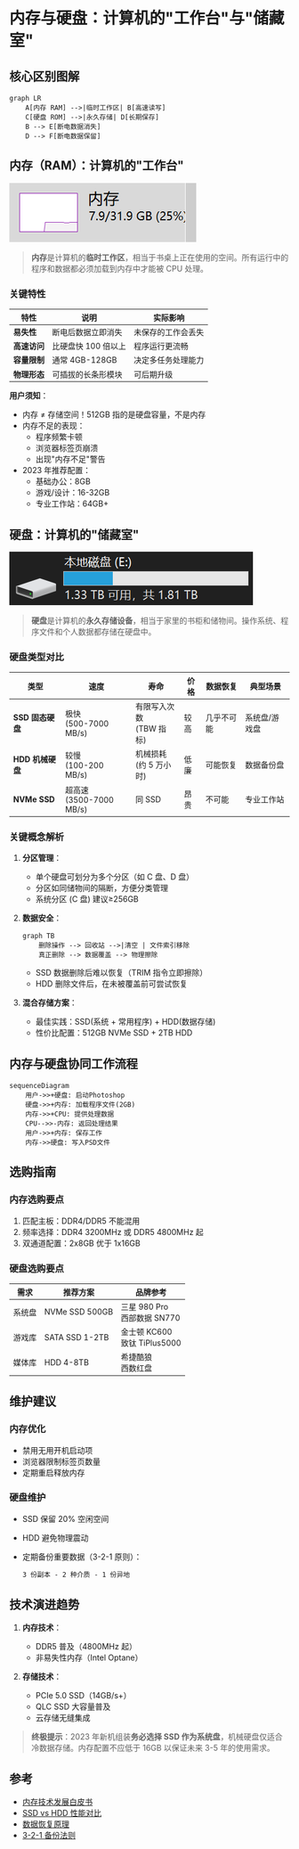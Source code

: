 # 内存与硬盘：计算机的"工作台"与"储藏室"

## 核心区别图解

```mermaid
graph LR
    A[内存 RAM] -->|临时工作区| B[高速读写]
    C[硬盘 ROM] -->|永久存储| D[长期保存]
    B --> E[断电数据消失]
    D --> F[断电数据保留]
```

## 内存（RAM）：计算机的"工作台"

![内存条实物图](../img/chap1_ram_img1.png)

> **内存**是计算机的**临时工作区**，相当于书桌上正在使用的空间。所有运行中的程序和数据都必须加载到内存中才能被 CPU 处理。

### 关键特性

| 特性         | 说明                | 实际影响           |
| ------------ | ------------------- | ------------------ |
| **易失性**   | 断电后数据立即消失  | 未保存的工作会丢失 |
| **高速访问** | 比硬盘快 100 倍以上 | 程序运行更流畅     |
| **容量限制** | 通常 4GB-128GB      | 决定多任务处理能力 |
| **物理形态** | 可插拔的长条形模块  | 可后期升级         |

**用户须知**：

- 内存 ≠ 存储空间！512GB 指的是硬盘容量，不是内存
- 内存不足的表现：
    - 程序频繁卡顿
    - 浏览器标签页崩溃
    - 出现"内存不足"警告
- 2023 年推荐配置：
    - 基础办公：8GB
    - 游戏/设计：16-32GB
    - 专业工作站：64GB+

## 硬盘：计算机的"储藏室"

![硬盘与分区示意图](../img/chap1_disk_img2.png)

> **硬盘**是计算机的**永久存储设备**，相当于家里的书柜和储物间。操作系统、程序文件和个人数据都存储在硬盘中。

### 硬盘类型对比

| 类型             | 速度                       | 寿命                       | 价格 | 数据恢复   | 典型场景      |
| ---------------- | -------------------------- | -------------------------- | ---- | ---------- | ------------- |
| **SSD 固态硬盘** | 极快<br>(500-7000 MB/s)    | 有限写入次数<br>(TBW 指标) | 较高 | 几乎不可能 | 系统盘/游戏盘 |
| **HDD 机械硬盘** | 较慢<br>(100-200 MB/s)     | 机械损耗<br>(约 5 万小时)  | 低廉 | 可能恢复   | 数据备份盘    |
| **NVMe SSD**     | 超高速<br>(3500-7000 MB/s) | 同 SSD                     | 昂贵 | 不可能     | 专业工作站    |

### 关键概念解析

1. **分区管理**：
    - 单个硬盘可划分为多个分区（如 C 盘、D 盘）
    - 分区如同储物间的隔断，方便分类管理
    - 系统分区 (C 盘) 建议≥256GB

2. **数据安全**：

    ```mermaid
    graph TB
        删除操作 --> 回收站 -->|清空 | 文件索引移除
        真正删除 --> 数据覆盖 --> 物理擦除
    ```

    - SSD 数据删除后难以恢复（TRIM 指令立即擦除）
    - HDD 删除文件后，在未被覆盖前可尝试恢复

3. **混合存储方案**：
    - 最佳实践：SSD(系统 + 常用程序) + HDD(数据存储)
    - 性价比配置：512GB NVMe SSD + 2TB HDD

## 内存与硬盘协同工作流程

```mermaid
sequenceDiagram
    用户->>+硬盘: 启动Photoshop
    硬盘->>+内存: 加载程序文件(2GB)
    内存->>+CPU: 提供处理数据
    CPU-->>-内存: 返回处理结果
    用户->>+内存: 保存工作
    内存->>硬盘: 写入PSD文件
```

## 选购指南

### 内存选购要点

1. 匹配主板：DDR4/DDR5 不能混用
2. 频率选择：DDR4 3200MHz 或 DDR5 4800MHz 起
3. 双通道配置：2x8GB 优于 1x16GB

### 硬盘选购要点

| 需求   | 推荐方案       | 品牌参考                        |
| ------ | -------------- | ------------------------------- |
| 系统盘 | NVMe SSD 500GB | 三星 980 Pro<br>西部数据 SN770  |
| 游戏库 | SATA SSD 1-2TB | 金士顿 KC600<br>致钛 TiPlus5000 |
| 媒体库 | HDD 4-8TB      | 希捷酷狼<br>西数红盘            |

## 维护建议

### 内存优化

- 禁用无用开机启动项
- 浏览器限制标签页数量
- 定期重启释放内存

### 硬盘维护

- SSD 保留 20% 空闲空间
- HDD 避免物理震动
- 定期备份重要数据（3-2-1 原则）：

    ```markdown
    3 份副本 - 2 种介质 - 1 份异地
    ```

## 技术演进趋势

1. **内存技术**：
    - DDR5 普及（4800MHz 起）
    - 非易失性内存（Intel Optane）

2. **存储技术**：
    - PCIe 5.0 SSD（14GB/s+）
    - QLC SSD 大容量普及
    - 云存储无缝集成

> **终极提示**：2023 年新机组装**务必选择 SSD 作为系统盘**，机械硬盘仅适合冷数据存储。内存配置不应低于 16GB 以保证未来 3-5 年的使用需求。

## 参考

- [内存技术发展白皮书](https://www.jedec.org/dram)
- [SSD vs HDD 性能对比](https://www.storagereview.com/review/comparison)
- [数据恢复原理](https://www.ntfs.com/data-recovery.htm)
- [3-2-1 备份法则](https://www.backblaze.com/blog/the-3-2-1-backup-strategy/)
